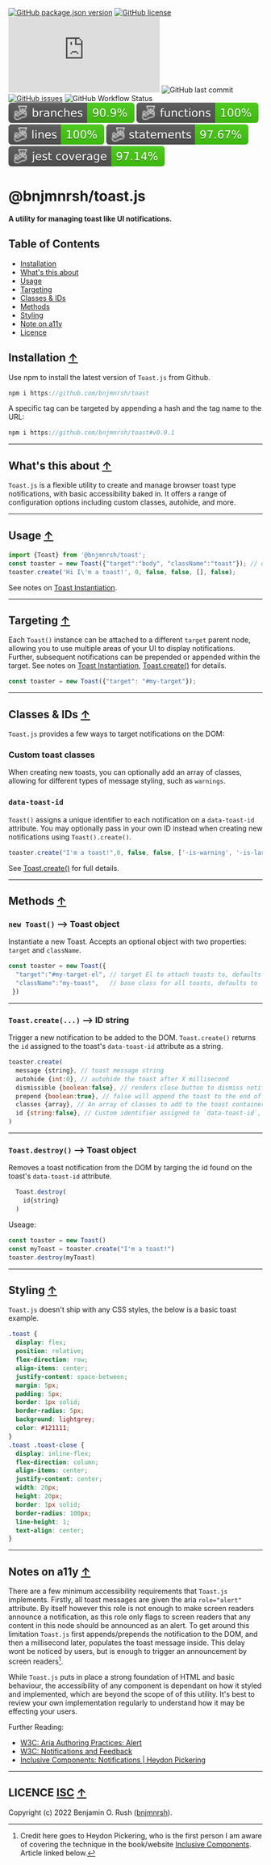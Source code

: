 
[![GitHub package.json version](https://img.shields.io/github/package-json/v/bnjmnrsh/toast)](https://github.com/bnjmnrsh/Toast)
[![GitHub license](https://img.shields.io/github/license/bnjmnrsh/Toast)](https://github.com/bnjmnrsh/Toast/blob/master/LICENSE)
[![GitHub file size in bytes](https://img.shields.io/github/size/bnjmnrsh/toast/dist/Toast.min.js)](https://raw.githubusercontent.com/bnjmnrsh/Toast/main/dist/Toast.min.js)
![GitHub last commit](https://img.shields.io/github/last-commit/bnjmnrsh/Toast)
[![GitHub issues](https://img.shields.io/github/issues/bnjmnrsh/Toast)](https://github.com/bnjmnrsh/Toast/issues)
![GitHub Workflow Status](https://img.shields.io/github/workflow/status/bnjmnrsh/toast/ci-actions)
![Branches](./badges/coverage-branches.svg)
![Functions](./badges/coverage-functions.svg)
![Lines](./badges/coverage-lines.svg)
![Statements](./badges/coverage-statements.svg)
![Jest coverage](./badges/coverage-jest%20coverage.svg)

# @bnjmnrsh/toast.js

 __A utility for managing toast like UI notifications.__


## Table of Contents
 - [Installation](#installation-)
 - [What's this about](#whats-this-about-)
 - [Usage](#usage-)
 - [Targeting](#targeting-)
 - [Classes & IDs](#classes--ids-)
 - [Methods](#methods-)
 - [Styling](#styling-)
 - [Note on a11y](#notes-on-a11y-)
 - [Licence](#licence-isc-)

 ## Installation [↑](#table-of-contents)

Use npm to install the latest version of `Toast.js` from Github.

```javascript
npm i https://github.com/bnjmnrsh/toast
```
 A specific tag can be targeted by appending a hash and the tag name to the URL:

```javascript
npm i https://github.com/bnjmnrsh/toast#v0.0.1
```

 ---

## What's this about [↑](#table-of-contents)

`Toast.js` is a flexible utility to create and manage browser toast type notifications, with basic accessibility baked in. It offers a range of configuration options including custom classes, autohide, and more.

 ---

 ## Usage [↑](#table-of-contents)

```javascript
import {Toast} from '@bnjmnrsh/toast';
const toaster = new Toast({"target":"body", "className":"toast"}); // defaults
toaster.create('Hi I\'m a toast!', 0, false, false, [], false);
```
See notes on [Toast Instantiation](##new-toast----toast-object).

---

## Targeting [↑](#table-of-contents)

Each `Toast()` instance can be attached to a different `target` parent node, allowing you to use multiple areas of your UI to display notifications. Further, subsequent notifications can be prepended or appended within the target. See notes on [Toast Instantiation](#new-toast----toast-object), [Toast.create()](#toastcreate----id-string) for details.

```javascript
const toaster = new Toast({"target": "#my-target"});
```

 ---

## Classes & IDs [↑](#table-of-contents)

`Toast.js` provides a few ways to target notifications on the DOM:
### Custom toast classes
When creating new toasts, you can optionally add an array of classes, allowing for different types of message styling, such as `warnings`.

### `data-toast-id`
  `Toast()` assigns a unique identifier to each notification on a `data-toast-id` attribute. You may optionally pass in your own ID instead when creating new notifications using `Toast().create()`.

```javascript
toaster.create("I'm a toast!",0, false, false, ['-is-warning', '-is-large'], 'awsome-toast-123321')
```
See [Toast.create()](#toastcreate----id-string) for full details.

---

## Methods [↑](#table-of-contents)

### `new Toast()` --> Toast object

Instantiate a new Toast. Accepts an optional object with two properties: `target` and `className`.

```javascript
const toaster = new Toast({
  "target":"#my-target-el", // target El to attach toasts to, defaults to 'body'
  "className":"my-toast",   // base class for all toasts, defaults to 'toast'
 })
```

---

### `Toast.create(...)` --> ID string

Trigger a new notification to be added to the DOM. `Toast.create()` returns the  `id` assigned to the toast's `data-toast-id` attribute as a string.

```javascript
toaster.create(
  message {string}, // toast message string
  autohide {int:0}, // autohide the toast after X millisecond
  dismissible {boolean:false}, // renders close button to dismiss notification
  prepend {boolean:true}, // false will append the toast to the end of any nodes in the target container.
  classes {array}, // An array of classes to add to the toast container
  id {string:false}, // Custom identifier assigned to `data-toast-id`, if empty toast generates its own id.
)
```

---

### `Toast.destroy()` --> Toast object

Removes a toast notification from the DOM by targing the id found on the toast's `data-toast-id` attribute.

```javascript
  Toast.destroy(
    id{string}
  )
```

Useage:
```javascript
const toaster = new Toast()
const myToast = toaster.create("I'm a toast!")
toaster.destroy(myToast)
```

---

## Styling [↑](#table-of-contents)

 `Toast.js` doesn't ship with any CSS styles, the below is a basic toast example.

```CSS
.toast {
  display: flex;
  position: relative;
  flex-direction: row;
  align-items: center;
  justify-content: space-between;
  margin: 5px;
  padding: 5px;
  border: 1px solid;
  border-radius: 5px;
  background: lightgrey;
  color: #121111;
}
.toast .toast-close {
  display: inline-flex;
  flex-direction: column;
  align-items: center;
  justify-content: center;
  width: 20px;
  height: 20px;
  border: 1px solid;
  border-radius: 100px;
  line-height: 1;
  text-align: center;
}
```

 ---

## Notes on a11y [↑](#table-of-contents)

 There are a few minimum accessibility requirements that `Toast.js` implements. Firstly, all toast messages are given the aria `role="alert"` attribute. By itself however this role is not enough to make screen readers announce a notification, as this role only flags to screen readers that any content in this node should be announced as an alert. To get around this limitation `Toast.js` first appends/prepends the notification to the DOM, and then a millisecond later, populates the toast message inside. This delay wont be noticed by users, but is enough to trigger an announcement by screen readers[^1].

While `Toast.js` puts in place a strong foundation of HTML and basic behaviour, the accessibility of any component is dependant on how it styled and implemented, which are beyond the scope of of this utility. It's best to review your own implementation regularly to understand how it may be effecting your users.

[^1]: Credit here goes to Heydon Pickering, who is the first person I am aware of covering the technique in the book/website [Inclusive Components](https://inclusive-components.design/). Article linked below.

Further Reading:

- [W3C: Aria Authoring Practices: Alert](https://w3c.github.io/aria-practices/#alert)
- [W3C: Notifications and Feedback](https://www.w3.org/WAI/perspective-videos/notifications/)
- [Inclusive Components: Notifications | Heydon Pickering](https://inclusive-components.design/notifications/)

 ---

## LICENCE [ISC](./LICENSE) [↑](#table-of-contents)
Copyright (c) 2022 Benjamin O. Rush ([bnjmnrsh](https://github.com/bnjmnrsh)).